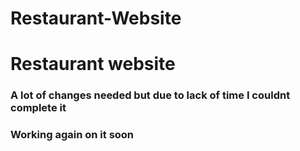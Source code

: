 # Restaurant-Website

<h1>Restaurant website </h1>
<h3>A lot of changes needed but due to lack of time I couldnt complete it  </h3>
<h3>Working again on it soon  </h3>
